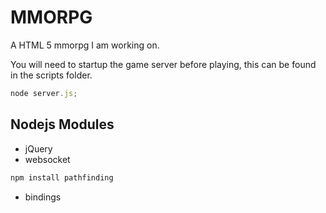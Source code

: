 MMORPG
======

A HTML 5 mmorpg I am working on.

You will need to startup the game server before playing, this can be found in the scripts folder.
```javascript
node server.js;
```

Nodejs Modules
--------------

* jQuery
* websocket
```javascript
npm install pathfinding
```
* bindings
